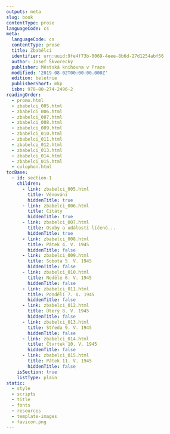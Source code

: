 ```yaml
---
outputs: meta
slug: book
contentType: prose
languageCode: cs
meta:
  languageCode: cs
  contentType: prose
  title: Zbabělci
  identifier: urn:uuid:9fe4f73b-0069-4eee-8b6d-27d1254abf56
  author: Josef Škvorecký
  publisher: Městská knihovna v Praze
  modified: '2019-08-02T00:00:00.000Z'
  edition: beletrie
  publisherShort: mkp
  isbn: 978-80-274-2496-2
readingOrder:
  - promo.html
  - zbabelci_005.html
  - zbabelci_006.html
  - zbabelci_007.html
  - zbabelci_008.html
  - zbabelci_009.html
  - zbabelci_010.html
  - zbabelci_011.html
  - zbabelci_012.html
  - zbabelci_013.html
  - zbabelci_014.html
  - zbabelci_015.html
  - colophon.html
tocBase:
  - id: section-1
    children:
      - link: zbabelci_005.html
        title: Věnování
        hiddenTitle: true
      - link: zbabelci_006.html
        title: Citáty
        hiddenTitle: true
      - link: zbabelci_007.html
        title: Osoby a události líčené...
        hiddenTitle: true
      - link: zbabelci_008.html
        title: Pátek 4. V. 1945
        hiddenTitle: false
      - link: zbabelci_009.html
        title: Sobota 5. V. 1945
        hiddenTitle: false
      - link: zbabelci_010.html
        title: Neděle 6. V. 1945
        hiddenTitle: false
      - link: zbabelci_011.html
        title: Pondělí 7. V. 1945
        hiddenTitle: false
      - link: zbabelci_012.html
        title: Úterý 8. V. 1945
        hiddenTitle: false
      - link: zbabelci_013.html
        title: Středa 9. V. 1945
        hiddenTitle: false
      - link: zbabelci_014.html
        title: Čtvrtek 10. V. 1945
        hiddenTitle: false
      - link: zbabelci_015.html
        title: Pátek 11. V. 1945
        hiddenTitle: false
    isSection: true
    listType: plain
static:
  - style
  - scripts
  - title
  - fonts
  - resources
  - template-images
  - favicon.png
---
```

